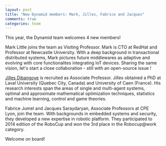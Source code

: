 ```yaml
---
layout: post
title: "New Dynamid members: Mark, Jilles, Fabrice and Jacques"
comments: true
categories: team 
---
```


This year, the Dynamid team welcomes 4 new members!

Mark Little joins the team as Visiting Professor. Mark is CTO at RedHat and Professor at Newcastle University. With a deep background in transactional distributed systems, Mark pictures future middlewares as adaptive and evolving with core functionalites integrating IoT devices. Sharing the same vision, let's start a close collaboration - still with an open-source issue !

[Jilles Dibangoye](http://jilles.dibangoye.net) is recruited as Associate Professor. Jilles obtained a PhD at Laval University (Quebec City, Canada) and University of Caen (France). His research interests span the areas of single and multi-agent systems, optimal and approximate mathematical optimization techniques, statistics and machine learning, control and game theories.

Fabrice Jumel and Jacques Saraydaryan, Associate Professors at CPE Lyon, join the team. With backgrounds in embedded systems and security, they developed a new expertise in robotic platform. They participated to 2014 edition of the RoboCup and won the 3rd place in the Robocup@work category.

Welcome on board!

